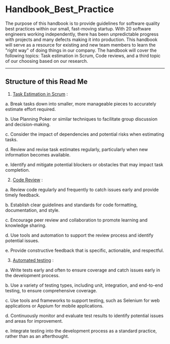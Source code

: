 # Handbook_Best_Practice

The purpose of this handbook is to provide guidelines for software quality best practices within our small, fast-moving startup. With 20 software engineers working independently, there has been unpredictable progress with projects and many defects making it into production. This handbook will serve as a resource for existing and new team members to learn the "right way" of doing things in our company. The handbook will cover the following topics: Task estimation in Scrum, Code reviews, and a third topic of our choosing based on our research.

---

## Structure of this Read Me
1. [Task Estimation in Scrum](Task_Estimation/index.md) :
  
  a. Break tasks down into smaller, more manageable pieces to accurately estimate effort required.
  
  b. Use Planning Poker or similar techniques to facilitate group discussion and decision-making.
  
  c. Consider the impact of dependencies and potential risks when estimating tasks.
  
  d. Review and revise task estimates regularly, particularly when new information becomes available.
  
  e. Identify and mitigate potential blockers or obstacles that may impact task completion.

2. [Code Review](Code_Review/index.md) :
  
  a. Review code regularly and frequently to catch issues early and provide timely feedback.
  
  b. Establish clear guidelines and standards for code formatting, documentation, and style.
  
  c. Encourage peer review and collaboration to promote learning and knowledge sharing.
  
  d. Use tools and automation to support the review process and identify potential issues.
  
  e. Provide constructive feedback that is specific, actionable, and respectful.

3. [Automated testing](Automated_Testing%20/index.md) :
  
  a. Write tests early and often to ensure coverage and catch issues early in the development process.
  
  b. Use a variety of testing types, including unit, integration, and end-to-end testing, to ensure comprehensive coverage.
  
  c. Use tools and frameworks to support testing, such as Selenium for web applications or Appium for mobile applications.
  
  d. Continuously monitor and evaluate test results to identify potential issues and areas for improvement.
  
  e. Integrate testing into the development process as a standard practice, rather than as an afterthought.

